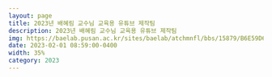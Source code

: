 ```yaml
---
layout: page
title: 2023년 배혜림 교수님 교육용 유튜브 제작팀
description: 2023년 배혜림 교수님 교육용 유튜브 제작팀
img: https://baelab.pusan.ac.kr/sites/baelab/atchmnfl/bbs/15879/B6E59D6D-6373-1C16-5DCD-FA7EE88B938C.jpg
date: 2023-02-01 08:59:00-0400
width: 35%
category: 2023
---
```

